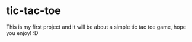 # tic-tac-toe

This is my first project and it will be about a simple tic tac toe game, hope you enjoy! :D
